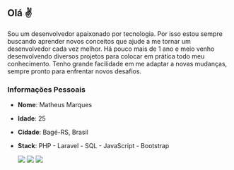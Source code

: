 ## Olá ✌️
Sou um desenvolvedor apaixonado por tecnologia. Por isso estou sempre buscando
aprender novos conceitos que ajude a me tornar um desenvolvedor cada vez melhor.
Há pouco mais de 1 ano e meio venho desenvolvendo diversos projetos para colocar em
prática todo meu conhecimento. Tenho grande facilidade em me adaptar a
novas mudanças, sempre pronto para enfrentar novos desafios.
  
### Informações Pessoais

* **Nome**: Matheus Marques
* **Idade**: 25
* **Cidade**: Bagé-RS, Brasil
* **Stack**: PHP - Laravel - SQL - JavaScript - Bootstrap
  
  
  <div>
            <a href="https://twitter.com/m_marqs1" target="_blank"><img src="https://img.shields.io/badge/Twitter-1DA1F2?style=for-the-badge&logo=twitter&logoColor=white" target="_blank"></a>
            <a href="https://www.linkedin.com/in/m-marqs1/" target="_blank"><img src="https://img.shields.io/badge/LinkedIn-0077B5?style=for-the-badge&logo=linkedin&logoColor=white" target="_blank"></a>
            <a href="mailto:matheusmrqs4@gmail.com" target="_blank"><img src="https://img.shields.io/badge/Gmail-D14836?style=for-the-badge&logo=gmail&logoColor=white" target="_blank"></a>
  </div>
